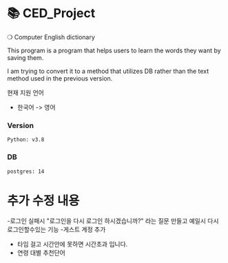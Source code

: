 # 📚 CED_Project
❍ Computer English dictionary

This program is a program that helps users to learn the words they want by saving them.

I am trying to convert it to a method that utilizes DB rather than the text method used in the previous version.

현재 지원 언어
- 한국어 -> 영어

### Version
```commandline
Python: v3.8
```

### DB
```commandline
postgres: 14
```

# 추가 수정 내용
-로그인 실패시  "로그인을 다시 로그인 하시겠습니까?" 라는 질문 만들고 예일시 다시 로그인할수있는 기능
-게스트 계정 추가
- 타임 걸고 시간안에 못하면 시간초과 입니다.
- 연령 대별 추천단어
